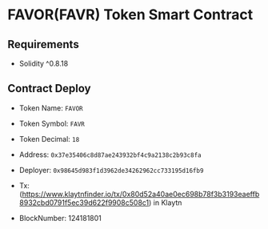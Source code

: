 # FAVOR(FAVR) Token Smart Contract

## Requirements

- Solidity ^0.8.18

## Contract Deploy
- Token Name: `FAVOR`
- Token Symbol: `FAVR`
- Token Decimal: `18`
- Address: `0x37e35406c8d87ae243932bf4c9a2138c2b93c8fa`

- Deployer: `0x98645d983f1d3962de34262962cc733195d16fb9`
- Tx: (https://www.klaytnfinder.io/tx/0x80d52a40ae0ec698b78f3b3193eaeffb8932cbd0791f5ec39d622f9908c508c1) in Klaytn
- BlockNumber: 124181801